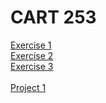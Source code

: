 <h1>CART 253</h1>
<a href= "https://tonylindorock.github.io/cart253-2019/Exercises/exercise1/index.html" <h2>Exercise 1</h2></a>
<br>
<a href= "https://tonylindorock.github.io/cart253-2019/Exercises/exercise2/index.html" <h2>Exercise 2</h2></a>
<br>
<a href= "https://tonylindorock.github.io/cart253-2019/Exercises/exercise3/index.html" <h2>Exercise 3</h2></a>
<br>
<br>
<a href= "https://tonylindorock.github.io/cart253-2019/Project 1/index.html" <h2>Project 1</h2></a>

